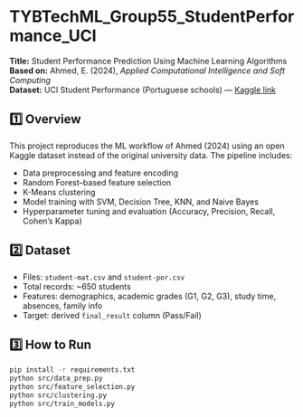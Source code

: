 # TYBTechML_Group55_StudentPerformance_UCI

**Title:** Student Performance Prediction Using Machine Learning Algorithms  
**Based on:** Ahmed, E. (2024), *Applied Computational Intelligence and Soft Computing*  
**Dataset:** UCI Student Performance (Portuguese schools) — [Kaggle link](https://www.kaggle.com/datasets/larsen0966/student-performance-data-set)

## 1️⃣ Overview
This project reproduces the ML workflow of Ahmed (2024) using an open Kaggle dataset instead of the original university data.
The pipeline includes:
- Data preprocessing and feature encoding
- Random Forest–based feature selection
- K-Means clustering
- Model training with SVM, Decision Tree, KNN, and Naive Bayes
- Hyperparameter tuning and evaluation (Accuracy, Precision, Recall, Cohen’s Kappa)

## 2️⃣ Dataset
- Files: `student-mat.csv` and `student-por.csv`
- Total records: ~650 students
- Features: demographics, academic grades (G1, G2, G3), study time, absences, family info
- Target: derived `final_result` column (Pass/Fail)

## 3️⃣ How to Run
```bash
pip install -r requirements.txt
python src/data_prep.py
python src/feature_selection.py
python src/clustering.py
python src/train_models.py
